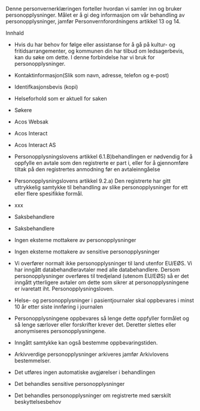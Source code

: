 <!-- title: Ledsagerbevis -->


  

Denne personvernerklæringen forteller hvordan vi samler inn og bruker personopplysninger. Målet er å gi deg informasjon om vår behandling av personopplysninger, jamfør Personvernforordningens artikkel 13 og 14.

  

Innhald

*   Hvis du har behov for følge eller assistanse for å gå på kultur- og fritidsarrangementer, og kommunen din har tilbud om ledsagerbevis, kan du søke om dette. I denne forbindelse har vi bruk for personopplysninger.  
    
*   Kontaktinformasjon(Slik som navn, adresse, telefon og e-post)  
    
*   Identifkasjonsbevis (kopi)  
    
*   Helseforhold som er aktuell for saken  
    
*   Søkere  
    
*   Acos Websak  
    
*   Acos Interact  
    
*   Acos Interact AS  
    
*   Personopplysningslovens artikkel 6.1.B)behandlingen er nødvendig for å oppfylle en avtale som den registrerte er part i, eller for å gjennomføre tiltak på den registrertes anmodning før en avtaleinngåelse  
    
*   Personopplysningslovens artikkel 9.2.a) Den registrerte har gitt uttrykkelig samtykke til behandling av slike personopplysninger for ett eller flere spesifikke formål.  
    
*   xxx  
    
*   Saksbehandlere  
    
*   Saksbehandlere  
    
*   Ingen eksterne mottakere av personopplysninger  
    
*   Ingen eksterne mottakere av sensitive personopplysninger  
    
*   Vi overfører normalt ikke personopplysninger til land utenfor EU/EØS. Vi har inngått databehandleravtaler med alle databehandlere. Dersom personopplysninger overføres til tredjeland (utenom EU/EØS) så er det inngått ytterligere avtaler om dette som sikrer at personopplysningene er ivaretatt iht. Personopplysningsloven.  
    
*   Helse- og personopplysninger i pasientjournaler skal oppbevares i minst 10 år etter siste innføring i journalen  
    
*   Personopplysningene oppbevares så lenge dette oppfyller formålet og så lenge særlover eller forskrifter krever det. Deretter slettes eller anonymiseres personopplysningene.  
    
*   Inngått samtykke kan også bestemme oppbevaringstiden.  
    
*   Arkivverdige personopplysninger arkiveres jamfør Arkivlovens bestemmelser.  
    
*   Det utføres ingen automatiske avgjørelser i behandlingen  
    
*   Det behandles sensitive personopplysninger  
    
*   Det behandles personopplysninger om registrerte med særskilt beskyttelsesbehov
